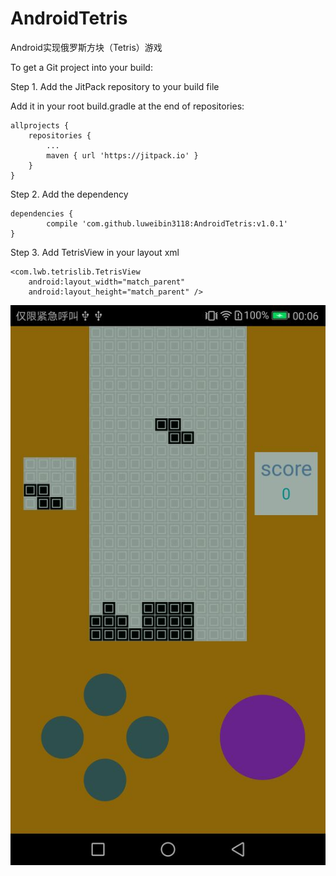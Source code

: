 # AndroidTetris
Android实现俄罗斯方块（Tetris）游戏

To get a Git project into your build:

Step 1. Add the JitPack repository to your build file

Add it in your root build.gradle at the end of repositories:

	allprojects {
		repositories {
			...
			maven { url 'https://jitpack.io' }
		}
	}
Step 2. Add the dependency

	dependencies {
	        compile 'com.github.luweibin3118:AndroidTetris:v1.0.1'
	}
	
Step 3. Add TetrisView in your layout xml


    <com.lwb.tetrislib.TetrisView
        android:layout_width="match_parent"
        android:layout_height="match_parent" />


![image](https://github.com/luweibin3118/AndroidTetris/blob/master/app/20180120002730.jpg)


